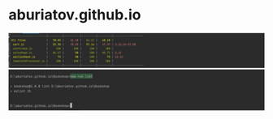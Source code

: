 # aburiatov.github.io
![Image alt](https://github.com/aburiatov/aburiatov.github.io/raw/master/Screenshots/1.jpg)
![Image alt](https://github.com/aburiatov/aburiatov.github.io/raw/master/Screenshots/2.jpg)
